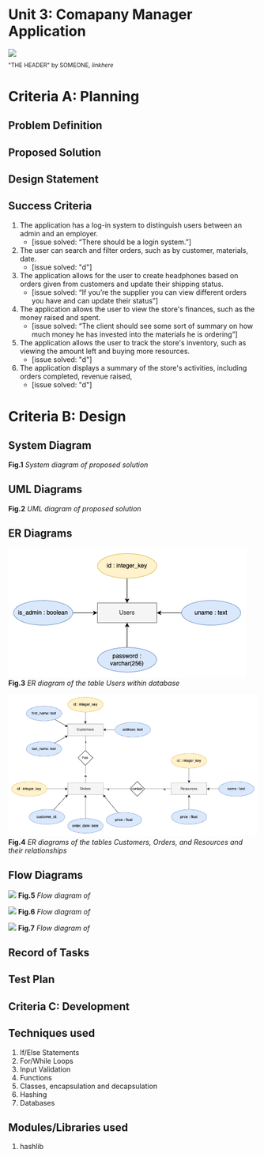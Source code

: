 # Unit 3: Comapany Manager Application

![](headerimage.png)  
<sub>"THE HEADER" by SOMEONE, *linkhere*</sub>

# Criteria A: Planning
## Problem Definition

## Proposed Solution

## Design Statement

## Success Criteria
1. The application has a log-in system to distinguish users between an admin and an employer.
   - [issue solved: “There should be a login system.”]
2. The user can search and filter orders, such as by customer, materials, date.
   - [issue solved: "d"]
3. The application allows for the user to create headphones based on orders given from customers and update their shipping status.
   - [issue solved: “If you’re the supplier you can view different orders you have and can update their status”]
4. The application allows the user to view the store's finances, such as the money raised and spent.
   - [issue solved: “The client should see some sort of summary on how much money he has invested into the materials he is ordering”]
5. The application allows the user to track the store's inventory, such as viewing the amount left and buying more resources.
   - [issue solved: "d"]
6. The application displays a summary of the store's activities, including orders completed, revenue raised,
   - [issue solved: "d"]

# Criteria B: Design
## System Diagram

**Fig.1** *System diagram of proposed solution*

## UML Diagrams

**Fig.2** *UML diagram of proposed solution*

## ER Diagrams
![](erdiagram_users.png)
**Fig.3** *ER diagram of the table Users within database*

![](erdiagram_orders.png)
**Fig.4** *ER diagrams of the tables Customers, Orders, and Resources and their relationships*

## Flow Diagrams
![](placeholder.png)
**Fig.5** *Flow diagram of*

![](placeholder.png)
**Fig.6** *Flow diagram of*

![](placeholder.png)
**Fig.7** *Flow diagram of*

## Record of Tasks

## Test Plan

## Criteria C: Development
## Techniques used
1. If/Else Statements
2. For/While Loops
3. Input Validation
4. Functions
5. Classes, encapsulation and decapsulation
6. Hashing
7. Databases

## Modules/Libraries used
1. hashlib